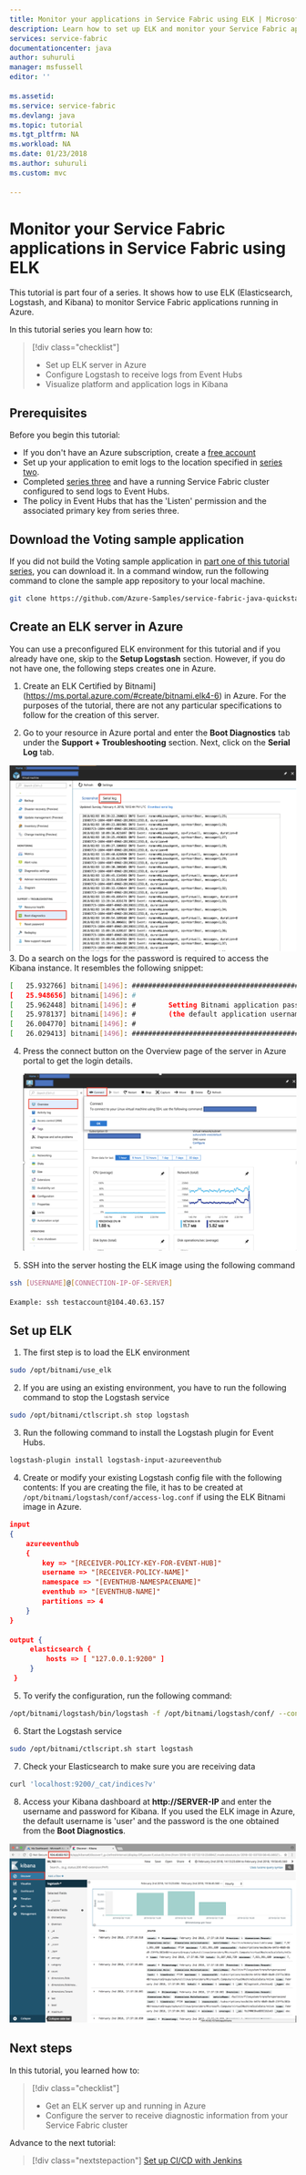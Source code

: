 ```yaml
---
title: Monitor your applications in Service Fabric using ELK | Microsoft Docs
description: Learn how to set up ELK and monitor your Service Fabric applications
services: service-fabric
documentationcenter: java
author: suhuruli
manager: msfussell
editor: ''

ms.assetid: 
ms.service: service-fabric
ms.devlang: java
ms.topic: tutorial
ms.tgt_pltfrm: NA
ms.workload: NA
ms.date: 01/23/2018
ms.author: suhuruli
ms.custom: mvc

---
```


# Monitor your Service Fabric applications in Service Fabric using ELK 
This tutorial is part four of a series. It shows how to use ELK (Elasticsearch, Logstash, and Kibana) to monitor Service Fabric applications running in Azure. 

In this tutorial series you learn how to:
> [!div class="checklist"]
> * Set up ELK server in Azure
> * Configure Logstash to receive logs from Event Hubs
> * Visualize platform and application logs in Kibana 

## Prerequisites
Before you begin this tutorial:
- If you don't have an Azure subscription, create a [free account](https://azure.microsoft.com/free/?WT.mc_id=A261C142F)
- Set up your application to emit logs to the location specified in [series two](service-fabric-tutorial-debug-log-local-cluster.md).
- Completed [series three](service-fabric-tutorial-java-deploy-azure.md) and have a running Service Fabric cluster configured to send logs to Event Hubs. 
- The policy in Event Hubs that has the 'Listen' permission and the associated primary key from series three.

## Download the Voting sample application
If you did not build the Voting sample application in [part one of this tutorial series](service-fabric-tutorial-create-java-app.md), you can download it. In a command window, run the following command to clone the sample app repository to your local machine.

```bash
git clone https://github.com/Azure-Samples/service-fabric-java-quickstart
```

## Create an ELK server in Azure

You can use a preconfigured ELK environment for this tutorial and if you already have one, skip to the **Setup Logstash** section. However, if you do not have one, the following steps creates one in Azure. 

1. Create an ELK Certified by Bitnami](https://ms.portal.azure.com/#create/bitnami.elk4-6) in Azure. For the purposes of the tutorial, there are not any particular specifications to follow for the creation of this server. 

2. Go to your resource in Azure portal and enter the **Boot Diagnostics** tab under the **Support + Troubleshooting** section. Next, click on the **Serial Log** tab.

![Boot Diagnostics](./media/service-fabric-tutorial-java-elk/bootdiagnostics.png)
3. Do a search on the logs for the password is required to access the Kibana instance. It resembles the following snippet:

```bash
[   25.932766] bitnami[1496]: #########################################################################
[   25.948656] bitnami[1496]: #                                                                       #
[   25.962448] bitnami[1496]: #        Setting Bitnami application password to '[PASSWORD]'           #
[   25.978137] bitnami[1496]: #        (the default application username is 'user')                   #
[   26.004770] bitnami[1496]: #                                                                       #
[   26.029413] bitnami[1496]: #########################################################################
```

4. Press the connect button on the Overview page of the server in Azure portal to get the login details. 

    ![VM Connection](./media/service-fabric-tutorial-java-elk/vmconnection.png)

5. SSH into the server hosting the ELK image using the following command

```bash
ssh [USERNAME]@[CONNECTION-IP-OF-SERVER] 

Example: ssh testaccount@104.40.63.157 
```

## Set up ELK 

1. The first step is to load the ELK environment

```bash
sudo /opt/bitnami/use_elk 
```

2. If you are using an existing environment, you have to run the following command to stop the Logstash service

```bash
sudo /opt/bitnami/ctlscript.sh stop logstash
```

3. Run the following command to install the Logstash plugin for Event Hubs. 

```bash
logstash-plugin install logstash-input-azureeventhub
```

4. Create or modify your existing Logstash config file with the following contents: If you are creating the file, it has to be created at ```/opt/bitnami/logstash/conf/access-log.conf``` if using the ELK Bitnami image in Azure. 

```json
input
{
    azureeventhub
    {
        key => "[RECEIVER-POLICY-KEY-FOR-EVENT-HUB]"
        username => "[RECEIVER-POLICY-NAME]"
        namespace => "[EVENTHUB-NAMESPACENAME]"
        eventhub => "[EVENTHUB-NAME]"
        partitions => 4
    }
}

output {
     elasticsearch {
         hosts => [ "127.0.0.1:9200" ]
     }
 }
```

5. To verify the configuration, run the following command:

```bash 
/opt/bitnami/logstash/bin/logstash -f /opt/bitnami/logstash/conf/ --config.test_and_exit
```

6. Start the Logstash service

```bash
sudo /opt/bitnami/ctlscript.sh start logstash
```

7. Check your Elasticsearch to make sure you are receiving data

```bash
curl 'localhost:9200/_cat/indices?v'
```

8. Access your Kibana dashboard at **http://SERVER-IP** and enter the username and password for Kibana. If you used the ELK image in Azure, the default username is 'user' and the password is the one obtained from the **Boot Diagnostics**. 

![Kibana](./media/service-fabric-tutorial-java-elk/kibana.png)

## Next steps
In this tutorial, you learned how to:

> [!div class="checklist"]
> * Get an ELK server up and running in Azure 
> * Configure the server to receive diagnostic information from your Service Fabric cluster

Advance to the next tutorial:
> [!div class="nextstepaction"]
> [Set up CI/CD with Jenkins](service-fabric-tutorial-java-jenkins.md)

